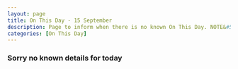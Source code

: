 ```yaml
---
layout: page
title: On This Day - 15 September
description: Page to inform when there is no known On This Day. NOTE&#58; There may still be comments.
categories: [On This Day]
---
```


### Sorry no known details for today

